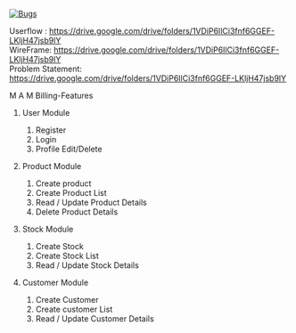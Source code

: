 [![Bugs](https://sonarcloud.io/api/project_badges/measure?project=fssa-batch3_maruthan.alagar__web_project&metric=bugs)](https://sonarcloud.io/summary/new_code?id=fssa-batch3_maruthan.alagar__web_project)


Userflow : https://drive.google.com/drive/folders/1VDiP6IlCi3fnf6GGEF-LKljH47jsb9lY  
WireFrame:  https://drive.google.com/drive/folders/1VDiP6IlCi3fnf6GGEF-LKljH47jsb9lY   
Problem Statement: https://drive.google.com/drive/folders/1VDiP6IlCi3fnf6GGEF-LKljH47jsb9lY 


M A M Billing-Features

1. User Module  
    1. Register   
    2. Login  
    3. Profile Edit/Delete  

2. Product Module
    1. Create product
    2. Create Product List
    3. Read / Update Product Details
    4. Delete Product Details    
3. Stock Module
    1. Create Stock
    2. Create Stock List
    3. Read / Update Stock Details
4. Customer Module
    1. Create Customer
    2. Create customer List
    3. Read / Update Customer Details
   
   
   
